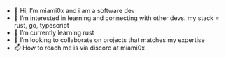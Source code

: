 - 👋 Hi, I’m miami0x and i am a software dev
- 👀 I’m interested in learning and connecting with other devs. my stack = rust, go, typescript
- 🌱 I’m currently learning rust
- 💞️ I’m looking to collaborate on projects that matches my expertise
- 📫 How to reach me is via discord at miami0x

